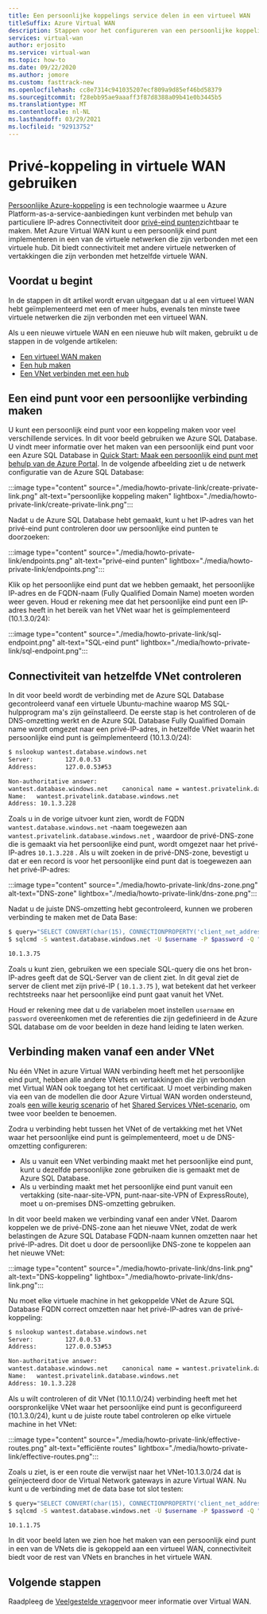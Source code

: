 ```yaml
---
title: Een persoonlijke koppelings service delen in een virtueel WAN
titleSuffix: Azure Virtual WAN
description: Stappen voor het configureren van een persoonlijke koppeling in een virtueel WAN
services: virtual-wan
author: erjosito
ms.service: virtual-wan
ms.topic: how-to
ms.date: 09/22/2020
ms.author: jomore
ms.custom: fasttrack-new
ms.openlocfilehash: cc8e7314c941035207ecf809a9d85ef46bd58379
ms.sourcegitcommit: f28ebb95ae9aaaff3f87d8388a09b41e0b3445b5
ms.translationtype: MT
ms.contentlocale: nl-NL
ms.lasthandoff: 03/29/2021
ms.locfileid: "92913752"
---
```

# <a name="use-private-link-in-virtual-wan"></a>Privé-koppeling in virtuele WAN gebruiken

[Persoonlijke Azure-koppeling](../private-link/private-link-overview.md) is een technologie waarmee u Azure Platform-as-a-service-aanbiedingen kunt verbinden met behulp van particuliere IP-adres Connectiviteit door [privé-eind punten](../private-link/private-endpoint-overview.md)zichtbaar te maken. Met Azure Virtual WAN kunt u een persoonlijk eind punt implementeren in een van de virtuele netwerken die zijn verbonden met een virtuele hub. Dit biedt connectiviteit met andere virtuele netwerken of vertakkingen die zijn verbonden met hetzelfde virtuele WAN.

## <a name="before-you-begin"></a>Voordat u begint

In de stappen in dit artikel wordt ervan uitgegaan dat u al een virtueel WAN hebt geïmplementeerd met een of meer hubs, evenals ten minste twee virtuele netwerken die zijn verbonden met een virtueel WAN.

Als u een nieuwe virtuele WAN en een nieuwe hub wilt maken, gebruikt u de stappen in de volgende artikelen:

* [Een virtueel WAN maken](virtual-wan-site-to-site-portal.md#openvwan)
* [Een hub maken](virtual-wan-site-to-site-portal.md#hub)
* [Een VNet verbinden met een hub](virtual-wan-site-to-site-portal.md#hub)

## <a name="create-a-private-link-endpoint"></a><a name="endpoint"></a>Een eind punt voor een persoonlijke verbinding maken

U kunt een persoonlijk eind punt voor een koppeling maken voor veel verschillende services. In dit voor beeld gebruiken we Azure SQL Database. U vindt meer informatie over het maken van een persoonlijk eind punt voor een Azure SQL Database in [Quick Start: Maak een persoonlijk eind punt met behulp van de Azure Portal](../private-link/create-private-endpoint-portal.md). In de volgende afbeelding ziet u de netwerk configuratie van de Azure SQL Database:

:::image type="content" source="./media/howto-private-link/create-private-link.png" alt-text="persoonlijke koppeling maken" lightbox="./media/howto-private-link/create-private-link.png":::

Nadat u de Azure SQL Database hebt gemaakt, kunt u het IP-adres van het privé-eind punt controleren door uw persoonlijke eind punten te doorzoeken:

:::image type="content" source="./media/howto-private-link/endpoints.png" alt-text="privé-eind punten" lightbox="./media/howto-private-link/endpoints.png":::

Klik op het persoonlijke eind punt dat we hebben gemaakt, het persoonlijke IP-adres en de FQDN-naam (Fully Qualified Domain Name) moeten worden weer geven. Houd er rekening mee dat het persoonlijke eind punt een IP-adres heeft in het bereik van het VNet waar het is geïmplementeerd (10.1.3.0/24):

:::image type="content" source="./media/howto-private-link/sql-endpoint.png" alt-text="SQL-eind punt" lightbox="./media/howto-private-link/sql-endpoint.png":::

## <a name="verify-connectivity-from-the-same-vnet"></a><a name="connectivity"></a>Connectiviteit van hetzelfde VNet controleren

In dit voor beeld wordt de verbinding met de Azure SQL Database gecontroleerd vanaf een virtuele Ubuntu-machine waarop MS SQL-hulpprogram ma's zijn geïnstalleerd. De eerste stap is het controleren of de DNS-omzetting werkt en de Azure SQL Database Fully Qualified Domain name wordt omgezet naar een privé-IP-adres, in hetzelfde VNet waarin het persoonlijke eind punt is geïmplementeerd (10.1.3.0/24):

```bash
$ nslookup wantest.database.windows.net
Server:         127.0.0.53
Address:        127.0.0.53#53

Non-authoritative answer:
wantest.database.windows.net    canonical name = wantest.privatelink.database.windows.net.
Name:   wantest.privatelink.database.windows.net
Address: 10.1.3.228
```

Zoals u in de vorige uitvoer kunt zien, wordt de FQDN `wantest.database.windows.net` -naam toegewezen aan `wantest.privatelink.database.windows.net` , waardoor de privé-DNS-zone die is gemaakt via het persoonlijke eind punt, wordt omgezet naar het privé-IP-adres `10.1.3.228` . Als u wilt zoeken in de privé-DNS-zone, bevestigt u dat er een record is voor het persoonlijke eind punt dat is toegewezen aan het privé-IP-adres:

:::image type="content" source="./media/howto-private-link/dns-zone.png" alt-text="DNS-zone" lightbox="./media/howto-private-link/dns-zone.png":::

Nadat u de juiste DNS-omzetting hebt gecontroleerd, kunnen we proberen verbinding te maken met de Data Base:

```bash
$ query="SELECT CONVERT(char(15), CONNECTIONPROPERTY('client_net_address'));"
$ sqlcmd -S wantest.database.windows.net -U $username -P $password -Q "$query"

10.1.3.75
```

Zoals u kunt zien, gebruiken we een speciale SQL-query die ons het bron-IP-adres geeft dat de SQL-Server van de client ziet. In dit geval ziet de server de client met zijn privé-IP ( `10.1.3.75` ), wat betekent dat het verkeer rechtstreeks naar het persoonlijke eind punt gaat vanuit het VNet.

Houd er rekening mee dat u de variabelen moet instellen `username` en `password` overeenkomen met de referenties die zijn gedefinieerd in de Azure SQL database om de voor beelden in deze hand leiding te laten werken.

## <a name="connect-from-a-different-vnet"></a><a name="vnet"></a>Verbinding maken vanaf een ander VNet

Nu één VNet in azure Virtual WAN verbinding heeft met het persoonlijke eind punt, hebben alle andere VNets en vertakkingen die zijn verbonden met Virtual WAN ook toegang tot het certificaat. U moet verbinding maken via een van de modellen die door Azure Virtual WAN worden ondersteund, zoals [een wille keurig scenario](scenario-any-to-any.md) of het [Shared Services VNet-scenario](scenario-shared-services-vnet.md), om twee voor beelden te benoemen.

Zodra u verbinding hebt tussen het VNet of de vertakking met het VNet waar het persoonlijke eind punt is geïmplementeerd, moet u de DNS-omzetting configureren:

* Als u vanuit een VNet verbinding maakt met het persoonlijke eind punt, kunt u dezelfde persoonlijke zone gebruiken die is gemaakt met de Azure SQL Database.
* Als u verbinding maakt met het persoonlijke eind punt vanuit een vertakking (site-naar-site-VPN, punt-naar-site-VPN of ExpressRoute), moet u on-premises DNS-omzetting gebruiken.

In dit voor beeld maken we verbinding vanaf een ander VNet. Daarom koppelen we de privé-DNS-zone aan het nieuwe VNet, zodat de werk belastingen de Azure SQL Database FQDN-naam kunnen omzetten naar het privé-IP-adres. Dit doet u door de persoonlijke DNS-zone te koppelen aan het nieuwe VNet:

:::image type="content" source="./media/howto-private-link/dns-link.png" alt-text="DNS-koppeling" lightbox="./media/howto-private-link/dns-link.png":::

Nu moet elke virtuele machine in het gekoppelde VNet de Azure SQL Database FQDN correct omzetten naar het privé-IP-adres van de privé-koppeling:

```bash
$ nslookup wantest.database.windows.net
Server:         127.0.0.53
Address:        127.0.0.53#53

Non-authoritative answer:
wantest.database.windows.net    canonical name = wantest.privatelink.database.windows.net.
Name:   wantest.privatelink.database.windows.net
Address: 10.1.3.228
```

Als u wilt controleren of dit VNet (10.1.1.0/24) verbinding heeft met het oorspronkelijke VNet waar het persoonlijke eind punt is geconfigureerd (10.1.3.0/24), kunt u de juiste route tabel controleren op elke virtuele machine in het VNet:

:::image type="content" source="./media/howto-private-link/effective-routes.png" alt-text="efficiënte routes" lightbox="./media/howto-private-link/effective-routes.png":::

Zoals u ziet, is er een route die verwijst naar het VNet-10.1.3.0/24 dat is geïnjecteerd door de Virtual Network gateways in azure Virtual WAN. Nu kunt u de verbinding met de data base tot slot testen:

```bash
$ query="SELECT CONVERT(char(15), CONNECTIONPROPERTY('client_net_address'));"
$ sqlcmd -S wantest.database.windows.net -U $username -P $password -Q "$query"

10.1.1.75
```

In dit voor beeld laten we zien hoe het maken van een persoonlijk eind punt in een van de VNets die is gekoppeld aan een virtueel WAN, connectiviteit biedt voor de rest van VNets en branches in het virtuele WAN.

## <a name="next-steps"></a>Volgende stappen

Raadpleeg de [Veelgestelde vragen](virtual-wan-faq.md)voor meer informatie over Virtual WAN.
